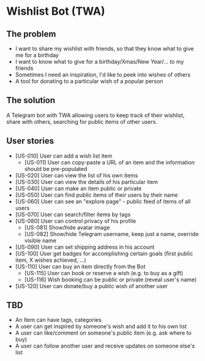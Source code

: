 # Wishlist Bot (TWA)

## The problem

- I want to share my wishlist with friends, so that they know what to give me for a birthday
- I want to know what to give for a birthday/Xmas/New Year/... to my friends
- Sometimes I need an inspiration, I'd like to peek into wishes of others
- A tool for donating to a particular wish of a popular person

## The solution

A Telegram bot with TWA allowing users to keep track of their wishlist, share with others, searching for public items of other users.

## User stories

- [US-010] User can add a wish list item
	- [US-011] User can copy-paste a URL of an item and the information should be pre-populated
- [US-020] User can view the list of his own items
- [US-030] User can view the details of his particular item
- [US-040] User can make an item public or private
- [US-050] User can find public items of their users by their name
- [US-060] User can see an "explore page" - public feed of items of all users
- [US-070] User can search/filter items by tags
- [US-080] User can control privacy of his profile
	- [US-081] Show/hide avatar image
	- [US-082] Show/hide Telegram username, keep just a name, override visible name
- [US-090] User can set shipping address in his account
- [US-100] User get badges for accomplishing certain goals (first public item, X wishes achieved, ...)
- [US-110] User can buy an item directly from the Bot
  - [US-115] User can book or reserve a wish (e.g. to buy as a gift)
  - [US-116] Wish booking can be public or private (reveal user's name)
- [US-120] User can donate/buy a public wish of another user

## TBD
- An Item can have tags, categories
- A user can get inspired by someone's wish and add it to his own list
- A user can like/comment on someone's public item (e.g. ask where to buy)
- A user can follow another user and receive updates on someone else's list